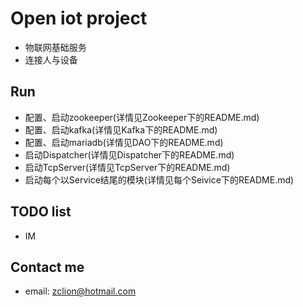 # Open iot project
- 物联网基础服务
- 连接人与设备

## Run
- 配置、启动zookeeper(详情见Zookeeper下的README.md)
- 配置、启动kafka(详情见Kafka下的README.md)
- 配置、启动mariadb(详情见DAO下的README.md)
- 启动Dispatcher(详情见Dispatcher下的README.md)
- 启动TcpServer(详情见TcpServer下的README.md)
- 启动每个以Service结尾的模块(详情见每个Seivice下的README.md)

## TODO list
- IM

## Contact me
- email: zclion@hotmail.com



